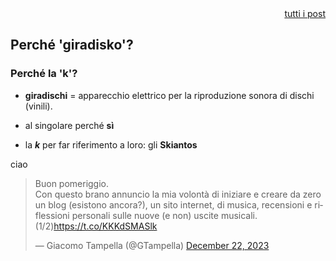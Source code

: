 <div align="right"><a href="indice">tutti i post</a></div>

## Perché 'giradisko'?

### Perché la 'k'?

- **giradischi** = apparecchio elettrico per la riproduzione sonora di dischi (vinili).

- al singolare perché **sì** 

- la _**k**_ per far riferimento a loro: gli **Skiantos**


ciao

<blockquote class="twitter-tweet"><p lang="it" dir="ltr">Buon pomeriggio.<br>Con questo brano annuncio la mia volontà di iniziare e creare da zero un blog (esistono ancora?), un sito internet, di musica, recensioni e riflessioni personali sulle nuove (e non) uscite musicali. <br>(1/2)<a href="https://t.co/KKKdSMASlk">https://t.co/KKKdSMASlk</a></p>&mdash; Giacomo Tampella (@GTampella) <a href="https://twitter.com/GTampella/status/1738204099105984972?ref_src=twsrc%5Etfw">December 22, 2023</a></blockquote> <script async src="https://platform.twitter.com/widgets.js" charset="utf-8"></script>
